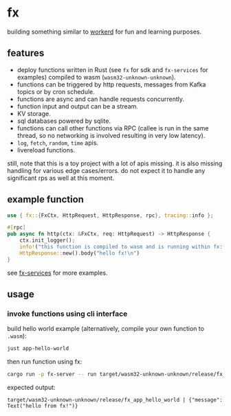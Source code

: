 # fx

building something similar to [workerd](https://github.com/cloudflare/workerd) for fun and learning purposes.

## features

- deploy functions written in Rust (see `fx` for sdk and `fx-services` for examples) compiled to wasm (`wasm32-unknown-unknown`).
- functions can be triggered by http requests, messages from Kafka topics or by cron schedule.
- functions are async and can handle requests concurrently.
- function input and output can be a stream.
- KV storage.
- sql databases powered by sqlite.
- functions can call other functions via RPC (callee is run in the same thread, so no networking is involved resulting in very low latency).
- `log`, `fetch`, `random`, `time` apis.
- livereload functions.

still, note that this is a toy project with a lot of apis missing. it is also missing handling for various edge cases/errors. do not expect it to handle any significant rps as well at this moment.

## example function

```rust
use { fx::{FxCtx, HttpRequest, HttpResponse, rpc}, tracing::info };

#[rpc]
pub async fn http(ctx: &FxCtx, req: HttpRequest) -> HttpResponse {
    ctx.init_logger();
    info!("this function is compiled to wasm and is running within fx: {}", req.url);
    HttpResponse::new().body("hello fx!\n")
}
```

see [fx-services](./fx-services) for more examples.

## usage

### invoke functions using cli interface

build hello world example (alternatively, compile your own function to `.wasm`):
```bash
just app-hello-world
```

then run function using fx:
```bash
cargo run -p fx-server -- run target/wasm32-unknown-unknown/release/fx_app_hello_world example
```

expected output:
```
target/wasm32-unknown-unknown/release/fx_app_hello_world | {"message": Text("hello from fx!")}
```
